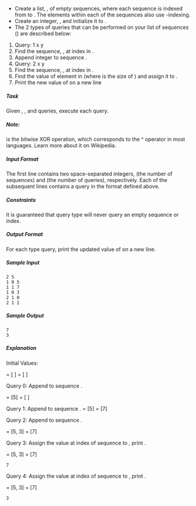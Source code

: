- Create a list, , of  empty sequences, where each sequence is indexed from  to . The elements within each of the  sequences also use -indexing.
- Create an integer, , and initialize it to .
- The 2 types of queries that can be performed on your list of sequences () are described below:
 1. Query: 1 x y
   1. Find the sequence, , at index  in .
   2. Append integer  to sequence .
 2. Query: 2 x y
   1. Find the sequence, , at index  in .
   2. Find the value of element  in  (where  is the size of ) and assign it to .
   3. Print the new value of  on a new line

##### Task
Given , , and  queries, execute each query.

##### Note:
 is the bitwise XOR operation, which corresponds to the ^ operator in most languages. Learn more about it on Wikipedia.

##### Input Format

The first line contains two space-separated integers,  (the number of sequences) and  (the number of queries), respectively.
Each of the  subsequent lines contains a query in the format defined above.

##### Constraints

It is guaranteed that query type  will never query an empty sequence or index.

##### Output Format

For each type  query, print the updated value of  on a new line.

##### Sample Input
```
2 5
1 0 5
1 1 7
1 0 3
2 1 0
2 1 1
```
##### Sample Output
```
7
3
```
##### Explanation

Initial Values:


 = [ ]
 = [ ]

Query 0: Append  to sequence .

 = [5]
 = [ ]

Query 1: Append  to sequence .
 = [5]
 = [7]

Query 2: Append  to sequence .

 = [5, 3]
 = [7]

Query 3: Assign the value at index  of sequence  to , print .

 = [5, 3]
 = [7]
```
7
```
Query 4: Assign the value at index  of sequence  to , print .

 = [5, 3]
 = [7]
```
3
```
